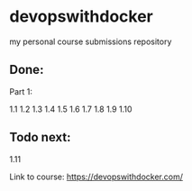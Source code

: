 # devopswithdocker 
my personal course submissions repository

## Done:
Part 1:

1.1
1.2
1.3
1.4
1.5
1.6
1.7 
1.8
1.9
1.10

## Todo next: 
1.11

Link to course:
https://devopswithdocker.com/
